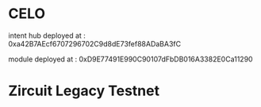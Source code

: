 
# CELO
intent hub deployed at                 : 0xa42B7AEcf6707296702C9d8dE73fef88ADaBA3fC

module deployed at                     : 0xD9E77491E990C90107dFbDB016A3382E0Ca11290

# Zircuit Legacy Testnet
